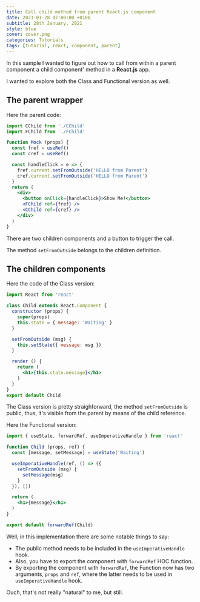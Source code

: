 ```yaml
---
title: Call child method from parent React.js component
date: 2021-01-28 07:00:00 +0100
subtitle: 28th January, 2021
style: blue
cover: cover.png
categories: Tutorials
tags: [tutorial, react, component, parent]
---
```


In this sample I wanted to figure out how to call from within a parent component a child component' method in a **React.js** app.

I wanted to explore both the Class and Functional version as well.

## The parent wrapper

Here the parent code:

```jsx
import CChild from './CChild'
import FChild from './FChild'

function Mock (props) {
  const fref = useRef()
  const cref = useRef()

  const handleClick = e => {
    fref.current.setFromOutside('HELLO from Parent')
    cref.current.setFromOutside('HELLO from Parent')
  }
  return (
    <div>
      <button onClick={handleClick}>Show Me!</button>
      <FChild ref={fref} />
      <CChild ref={cref} />
    </div>
  )
}
```

There are two children components and a button to trigger the call.

The method `setFromOutside` belongs to the children definition.

## The children components

Here the code of the Class version:

```jsx
import React from 'react'

class Child extends React.Component {
  constructor (props) {
    super(props)
    this.state = { message: 'Waiting' }
  }

  setFromOutside (msg) {
    this.setState({ message: msg })
  }

  render () {
    return (
      <h1>{this.state.message}</h1>
    )
  }
}
export default Child
```

The Class version is pretty straighforward, the method `setFromOutside` is public, thus, it's visible from the parent by means of the child reference.

Here the Functional version:

```jsx
import { useState, forwardRef, useImperativeHandle } from 'react'

function Child (props, ref) {
  const [message, setMessage] = useState('Waiting')

  useImperativeHandle(ref, () => ({
    setFromOutside (msg) {
      setMessage(msg)
    }
  }), [])

  return (
    <h1>{message}</h1>
  )
}

export default forwardRef(Child)
```

Well, in this implementation there are some notable things to say:

- The public method needs to be included in the `useImperativeHandle` hook. 
- Also, you have to export the component with `forwardRef` HOC function.
- By exporting the component with `forwardRef`, the Function now has two arguments, `props` and `ref`, where the latter needs to be used in `useImperativeHandle` hook.

Ouch, that's not really "natural" to me, but still.

